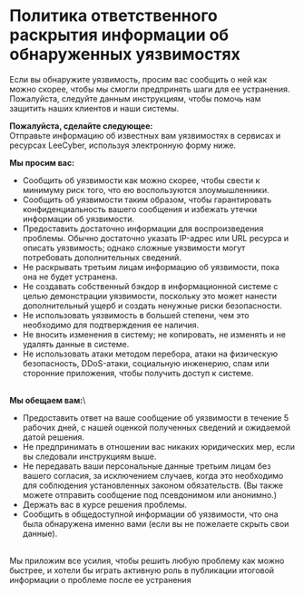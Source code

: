 # Политика ответственного раскрытия информации об обнаруженных уязвимостях

Если вы обнаружите уязвимость, просим вас сообщить о ней как можно скорее, чтобы мы смогли предпринять шаги для ее устранения. Пожалуйста, следуйте данным инструкциям, чтобы помочь нам защитить наших клиентов и наши системы.

**Пожалуйста, сделайте следующее:**\
Отправьте информацию об известных вам уязвимостях в сервисах и ресурсах LeeCyber, используя электронную форму ниже.

**Мы просим вас:**

* Сообщить об уязвимости как можно скорее, чтобы свести к минимуму риск того, что ею воспользуются злоумышленники.
* Сообщить об уязвимости таким образом, чтобы гарантировать конфиденциальность вашего сообщения и избежать утечки информации об уязвимости.
* Предоставить достаточно информации для воспроизведения проблемы. Обычно достаточно указать IP-адрес или URL ресурса и описать уязвимость; однако сложные уязвимости могут потребовать дополнительных сведений.
* Не раскрывать третьим лицам информацию об уязвимости, пока она не будет устранена.
* Не создавать собственный бэкдор в информационной системе с целью демонстрации уязвимости, поскольку это может нанести дополнительный ущерб и создать ненужные риски безопасности.
* Не использовать уязвимость в большей степени, чем это необходимо для подтверждения ее наличия.
* Не вносить изменения в систему; не копировать, не изменять и не удалять данные в системе.
* Не использовать атаки методом перебора, атаки на физическую безопасность, DDoS-атаки, социальную инженерию, спам или сторонние приложения, чтобы получить доступ к системе.

\
**Мы обещаем вам:**\


* Предоставить ответ на ваше сообщение об уязвимости в течение 5 рабочих дней, с нашей оценкой полученных сведений и ожидаемой датой решения.
* Не предпринимать в отношении вас никаких юридических мер, если вы следовали инструкциям выше.
* Не передавать ваши персональные данные третьим лицам без вашего согласия, за исключением случаев, когда это необходимо для соблюдения установленных законом обязательств. (Вы также можете отправить сообщение под псевдонимом или анонимно.)
* Держать вас в курсе решения проблемы.
* Сообщить в общедоступной информации об уязвимости, что она была обнаружена именно вами (если вы не пожелаете скрыть свои данные).

\
Мы приложим все усилия, чтобы решить любую проблему как можно быстрее, и хотели бы играть активную роль в публикации итоговой информации о проблеме после ее устранения

